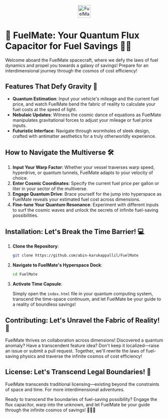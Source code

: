 <div align="center">
  <img src="https://media1.tenor.com/m/3yyytNGYC7cAAAAC/empty-tank.gif" alt="FuelMate Logo" wdith=30px height=40px>
</div>

# 🚀 FuelMate: Your Quantum Flux Capacitor for Fuel Savings 🌌⛽

Welcome aboard the FuelMate spacecraft, where we defy the laws of fuel dynamics and propel you towards a galaxy of savings! Prepare for an interdimensional journey through the cosmos of cost efficiency!

## Features That Defy Gravity 🌟

- **Quantum Estimation**: Input your vehicle's mileage and the current fuel price, and watch FuelMate bend the fabric of reality to calculate your fuel costs at the speed of light.
- **Nebulaic Updates**: Witness the cosmic dance of equations as FuelMate manipulates gravitational forces to adjust your mileage or fuel price inputs.
- **Futuristic Interface**: Navigate through wormholes of sleek design, crafted with antimatter aesthetics for a truly otherworldly experience.

## How to Navigate the Multiverse 🛠️

1. **Input Your Warp Factor**: Whether your vessel traverses warp speed, hyperdrive, or quantum tunnels, FuelMate adapts to your velocity of choice.
2. **Enter Cosmic Coordinates**: Specify the current fuel price per gallon or liter in your sector of the multiverse.
3. **Engage Quantum Drive**: Brace yourself for the jump into hyperspace as FuelMate reveals your estimated fuel cost across dimensions.
4. **Fine-tune Your Quantum Resonance**: Experiment with different inputs to surf the cosmic waves and unlock the secrets of infinite fuel-saving possibilities.

## Installation: Let's Break the Time Barrier! 💻

1. **Clone the Repository**:

    ```bash
    git clone https://github.com/abin-karukappallil/FuelMate
    ```

2. **Navigate to FuelMate's Hyperspace Dock**:

    ```bash
    cd FuelMate
    ```

3. **Activate Time Capsule**:

    Simply open the `index.html` file in your quantum computing system, transcend the time-space continuum, and let FuelMate be your guide to a reality of boundless savings!

## Contributing: Let's Unravel the Fabric of Reality! 🚀

FuelMate thrives on collaboration across dimensions! Discovered a quantum anomaly? Have a transcendent feature idea? Don't keep it localized—raise an issue or submit a pull request. Together, we'll rewrite the laws of fuel-saving physics and traverse the infinite cosmos of cost efficiency!

## License: Let's Transcend Legal Boundaries! 📝

FuelMate transcends traditional licensing—existing beyond the constraints of space and time. For more interdimensional adventures.

Ready to transcend the boundaries of fuel-saving possibility? Engage the flux capacitor, warp into the unknown, and let FuelMate be your guide through the infinite cosmos of savings! 🌌🚀✨
